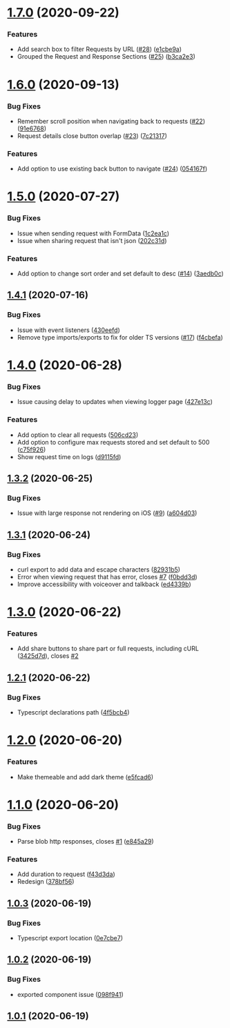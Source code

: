 # [1.7.0](https://github.com/alexbrazier/react-native-network-logger/compare/v1.6.0...v1.7.0) (2020-09-22)


### Features

* Add search box to filter Requests by URL ([#28](https://github.com/alexbrazier/react-native-network-logger/issues/28)) ([e1cbe9a](https://github.com/alexbrazier/react-native-network-logger/commit/e1cbe9adef14b5297cb5b54584b98c8f9173e64c))
* Grouped the Request and Response Sections ([#25](https://github.com/alexbrazier/react-native-network-logger/issues/25)) ([b3ca2e3](https://github.com/alexbrazier/react-native-network-logger/commit/b3ca2e30cbbc4102b7be1b03d164c8a019226658))

# [1.6.0](https://github.com/alexbrazier/react-native-network-logger/compare/v1.5.0...v1.6.0) (2020-09-13)


### Bug Fixes

* Remember scroll position when navigating back to requests ([#22](https://github.com/alexbrazier/react-native-network-logger/issues/22)) ([91e6768](https://github.com/alexbrazier/react-native-network-logger/commit/91e67682c25b562339d28316876b34cf953902a1))
* Request details close button overlap ([#23](https://github.com/alexbrazier/react-native-network-logger/issues/23)) ([7c21317](https://github.com/alexbrazier/react-native-network-logger/commit/7c21317a2073160bdff17fd930ac4ecc27b4c3de))


### Features

* Add option to use existing back button to navigate ([#24](https://github.com/alexbrazier/react-native-network-logger/issues/24)) ([054167f](https://github.com/alexbrazier/react-native-network-logger/commit/054167f67303c1b3cdb18710d477211811c4e760))

# [1.5.0](https://github.com/alexbrazier/react-native-network-logger/compare/v1.4.1...v1.5.0) (2020-07-27)


### Bug Fixes

* Issue when sending request with FormData ([1c2ea1c](https://github.com/alexbrazier/react-native-network-logger/commit/1c2ea1ce7aa30f2836c10747033dab6a63215b10))
* Issue when sharing request that isn't json ([202c31d](https://github.com/alexbrazier/react-native-network-logger/commit/202c31dae94f05b0f56f7e74be3c7e0e30f3933a))


### Features

* Add option to change sort order and set default to desc ([#14](https://github.com/alexbrazier/react-native-network-logger/issues/14)) ([3aedb0c](https://github.com/alexbrazier/react-native-network-logger/commit/3aedb0c1effc3d3bd7b5f9c95aac28050f482d5b))

## [1.4.1](https://github.com/alexbrazier/react-native-network-logger/compare/v1.4.0...v1.4.1) (2020-07-16)


### Bug Fixes

* Issue with event listeners ([430eefd](https://github.com/alexbrazier/react-native-network-logger/commit/430eefd79477966edb22c1e395b122aac0f4d8fa))
* Remove type imports/exports to fix for older TS versions ([#17](https://github.com/alexbrazier/react-native-network-logger/issues/17)) ([f4cbefa](https://github.com/alexbrazier/react-native-network-logger/commit/f4cbefa7afe0988818134482b6d0ea46ae77efcd))

# [1.4.0](https://github.com/alexbrazier/react-native-network-logger/compare/v1.3.2...v1.4.0) (2020-06-28)


### Bug Fixes

* Issue causing delay to updates when viewing logger page ([427e13c](https://github.com/alexbrazier/react-native-network-logger/commit/427e13ce017137ab6c6be05ac51b647b443ffe86))


### Features

* Add option to clear all requests ([506cd23](https://github.com/alexbrazier/react-native-network-logger/commit/506cd23769f9ef02b4b299abd0a9fd426b0fc628))
* Add option to configure max requests stored and set default to 500 ([c75f926](https://github.com/alexbrazier/react-native-network-logger/commit/c75f926d478323bea46348ba9de77277c3e66fca))
* Show request time on logs ([d9115fd](https://github.com/alexbrazier/react-native-network-logger/commit/d9115fd2b2cbb12b88f885248d6496d4e1cd0888))

## [1.3.2](https://github.com/alexbrazier/react-native-network-logger/compare/v1.3.1...v1.3.2) (2020-06-25)


### Bug Fixes

* Issue with large response not rendering on iOS ([#9](https://github.com/alexbrazier/react-native-network-logger/issues/9)) ([a604d03](https://github.com/alexbrazier/react-native-network-logger/commit/a604d039ed7549e2557d98a902fdf49f279a2048))

## [1.3.1](https://github.com/alexbrazier/react-native-network-logger/compare/v1.3.0...v1.3.1) (2020-06-24)


### Bug Fixes

* curl export to add data and escape characters ([82931b5](https://github.com/alexbrazier/react-native-network-logger/commit/82931b5817714a6c231fdd7d845bc0383a46bd4a))
* Error when viewing request that has error, closes [#7](https://github.com/alexbrazier/react-native-network-logger/issues/7) ([f0bdd3d](https://github.com/alexbrazier/react-native-network-logger/commit/f0bdd3d4735b5329fe844d27e2754783731f3478))
* Improve accessibility with voiceover and talkback ([ed4339b](https://github.com/alexbrazier/react-native-network-logger/commit/ed4339b022279dd0f154343dcc0761e646c88152))

# [1.3.0](https://github.com/alexbrazier/react-native-network-logger/compare/v1.2.1...v1.3.0) (2020-06-22)


### Features

* Add share buttons to share part or full requests, including cURL ([3425d7d](https://github.com/alexbrazier/react-native-network-logger/commit/3425d7d8923eebcf815b2dbb93f0fbfef6918c42)), closes [#2](https://github.com/alexbrazier/react-native-network-logger/issues/2)

## [1.2.1](https://github.com/alexbrazier/react-native-network-logger/compare/v1.2.0...v1.2.1) (2020-06-22)


### Bug Fixes

* Typescript declarations path ([4f5bcb4](https://github.com/alexbrazier/react-native-network-logger/commit/4f5bcb40f4a18ec3c20173d06a30cb7cb9b342b8))

# [1.2.0](https://github.com/alexbrazier/react-native-network-logger/compare/v1.1.0...v1.2.0) (2020-06-20)


### Features

* Make themeable and add dark theme ([e5fcad6](https://github.com/alexbrazier/react-native-network-logger/commit/e5fcad6492dc5a4e8674bac68a22c8a826018c76))

# [1.1.0](https://github.com/alexbrazier/react-native-network-logger/compare/v1.0.3...v1.1.0) (2020-06-20)


### Bug Fixes

* Parse blob http responses, closes [#1](https://github.com/alexbrazier/react-native-network-logger/issues/1) ([e845a29](https://github.com/alexbrazier/react-native-network-logger/commit/e845a29f6b9a70db2732189167c6ae44d7f5741d))


### Features

* Add duration to request ([f43d3da](https://github.com/alexbrazier/react-native-network-logger/commit/f43d3da45156ecd0fee7d3a33f61cae105176570))
* Redesign ([378bf56](https://github.com/alexbrazier/react-native-network-logger/commit/378bf56b1a11c4934f6e3b424058d704fbb043ab))



## [1.0.3](https://github.com/alexbrazier/react-native-network-logger/compare/v1.0.3...v1.1.0) (2020-06-19)


### Bug Fixes

* Typescript export location ([0e7cbe7](https://github.com/alexbrazier/react-native-network-logger/commit/0e7cbe76be6ef4be013cad27f94997462427d40a))



## [1.0.2](https://github.com/alexbrazier/react-native-network-logger/compare/v1.0.3...v1.1.0) (2020-06-19)


### Bug Fixes

* exported component issue ([098f941](https://github.com/alexbrazier/react-native-network-logger/commit/098f9411115abfe7334647dcd61d0b96107fc4ad))



## [1.0.1](https://github.com/alexbrazier/react-native-network-logger/compare/v1.0.3...v1.1.0) (2020-06-19)

